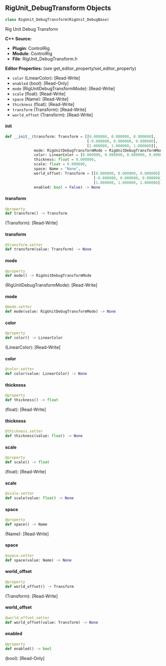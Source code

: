 ## RigUnit_DebugTransform Objects

```python
class RigUnit_DebugTransform(RigUnit_DebugBase)
```

Rig Unit Debug Transform

**C++ Source:**

- **Plugin**: ControlRig
- **Module**: ControlRig
- **File**: RigUnit_DebugTransform.h

**Editor Properties:** (see get_editor_property/set_editor_property)

- ``color`` (LinearColor):  [Read-Write]
- ``enabled`` (bool):  [Read-Only]
- ``mode`` (RigUnitDebugTransformMode):  [Read-Write]
- ``scale`` (float):  [Read-Write]
- ``space`` (Name):  [Read-Write]
- ``thickness`` (float):  [Read-Write]
- ``transform`` (Transform):  [Read-Write]
- ``world_offset`` (Transform):  [Read-Write]

<a id="unreal.RigUnit_DebugTransform.__init__"></a>

#### __init__

```python
def __init__(transform: Transform = [[0.000000, 0.000000, 0.000000],
                                     [-0.000000, 0.000000, 0.000000],
                                     [1.000000, 1.000000, 1.000000]],
             mode: RigUnitDebugTransformMode = RigUnitDebugTransformMode.POINT,
             color: LinearColor = [0.000000, 0.000000, 0.000000, 0.000000],
             thickness: float = 0.000000,
             scale: float = 0.000000,
             space: Name = "None",
             world_offset: Transform = [[0.000000, 0.000000, 0.000000],
                                        [-0.000000, 0.000000, 0.000000],
                                        [1.000000, 1.000000, 1.000000]],
             enabled: bool = False) -> None
```

<a id="unreal.RigUnit_DebugTransform.transform"></a>

#### transform

```python
@property
def transform() -> Transform
```

(Transform):  [Read-Write]

<a id="unreal.RigUnit_DebugTransform.transform"></a>

#### transform

```python
@transform.setter
def transform(value: Transform) -> None
```

<a id="unreal.RigUnit_DebugTransform.mode"></a>

#### mode

```python
@property
def mode() -> RigUnitDebugTransformMode
```

(RigUnitDebugTransformMode):  [Read-Write]

<a id="unreal.RigUnit_DebugTransform.mode"></a>

#### mode

```python
@mode.setter
def mode(value: RigUnitDebugTransformMode) -> None
```

<a id="unreal.RigUnit_DebugTransform.color"></a>

#### color

```python
@property
def color() -> LinearColor
```

(LinearColor):  [Read-Write]

<a id="unreal.RigUnit_DebugTransform.color"></a>

#### color

```python
@color.setter
def color(value: LinearColor) -> None
```

<a id="unreal.RigUnit_DebugTransform.thickness"></a>

#### thickness

```python
@property
def thickness() -> float
```

(float):  [Read-Write]

<a id="unreal.RigUnit_DebugTransform.thickness"></a>

#### thickness

```python
@thickness.setter
def thickness(value: float) -> None
```

<a id="unreal.RigUnit_DebugTransform.scale"></a>

#### scale

```python
@property
def scale() -> float
```

(float):  [Read-Write]

<a id="unreal.RigUnit_DebugTransform.scale"></a>

#### scale

```python
@scale.setter
def scale(value: float) -> None
```

<a id="unreal.RigUnit_DebugTransform.space"></a>

#### space

```python
@property
def space() -> Name
```

(Name):  [Read-Write]

<a id="unreal.RigUnit_DebugTransform.space"></a>

#### space

```python
@space.setter
def space(value: Name) -> None
```

<a id="unreal.RigUnit_DebugTransform.world_offset"></a>

#### world_offset

```python
@property
def world_offset() -> Transform
```

(Transform):  [Read-Write]

<a id="unreal.RigUnit_DebugTransform.world_offset"></a>

#### world_offset

```python
@world_offset.setter
def world_offset(value: Transform) -> None
```

<a id="unreal.RigUnit_DebugTransform.enabled"></a>

#### enabled

```python
@property
def enabled() -> bool
```

(bool):  [Read-Only]

<a id="unreal.RigUnit_DebugTransformMutable"></a>